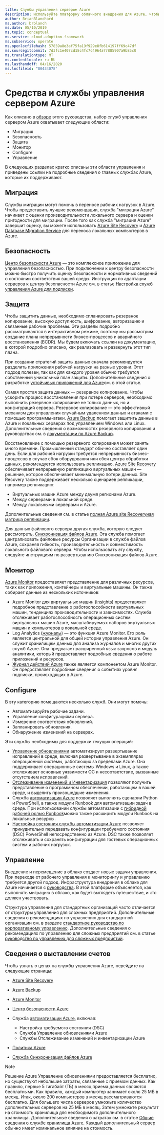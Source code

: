 ```yaml
---
title: Службы управления сервером Azure
description: Используйте платформу облачного внедрения для Azure, чтобы узнать об областях в наборе служб управления сервером Azure.
author: BrianBlanchard
ms.author: brblanch
ms.date: 05/10/2019
ms.topic: conceptual
ms.service: cloud-adoption-framework
ms.subservice: operate
ms.openlocfilehash: 57859a8e3af75fa19f929e8fb614197ff69c47df
ms.sourcegitcommit: 7d3fc1e407cd18c4fc7c4964a77885907a9b85c0
ms.translationtype: MT
ms.contentlocale: ru-RU
ms.lasthandoff: 04/16/2020
ms.locfileid: "80434078"
---
```

# <a name="azure-server-management-tools-and-services"></a>Средства и службы управления сервером Azure

Как описано в [обзоре](./index.md) этого руководства, набор служб управления сервером Azure охватывает следующие области:

- Миграция
- Безопасность
- Защита
- Монитор
- Configure
- Управление

В следующих разделах кратко описаны эти области управления и приведены ссылки на подробные сведения о главных службах Azure, которые их поддерживают.

## <a name="migrate"></a>Миграция

Службы миграции могут помочь в переносе рабочих нагрузок в Azure. Чтобы предоставить лучшие рекомендации, служба "миграция Azure" начинает с оценки производительности локального сервера и оценки пригодности для миграции. После того как служба "миграция Azure" завершит оценку, вы можете использовать [Azure Site Recovery](https://docs.microsoft.com/azure/site-recovery/site-recovery-overview) и [Azure Database Migration Service](https://docs.microsoft.com/azure/dms/dms-overview) для переноса локальных компьютеров в Azure.

## <a name="secure"></a>Безопасность

[Центр безопасности Azure](https://docs.microsoft.com/azure/security-center/security-center-intro) — это комплексное приложение для управления безопасностью. При подключении к центру безопасности можно быстро получить оценку безопасности и нормативных сведений о состоянии соответствия вашей среды. Инструкции по адаптации серверов к центру безопасности Azure см. в статье [Настройка служб управления Azure для подписки](./onboard-at-scale.md#azure-security-center).

## <a name="protect"></a>Защита

Чтобы защитить данные, необходимо спланировать резервное копирование, высокую доступность, шифрование, авторизацию и связанные рабочие проблемы. Эти разделы подробно рассматриваются в интерактивном режиме, поэтому мы рассмотрим создание плана непрерывности бизнес-процессов и аварийного восстановления (BCDR). Мы будем включать ссылки на документацию, в которой подробно описано, как реализовать и развернуть этот тип плана.

При создании стратегий защиты данных сначала рекомендуется разделить приложения рабочей нагрузки на разные уровни. Этот подход полезен, так как для каждого уровня обычно требуется собственный уникальный план защиты. Дополнительные сведения о разработке [устойчивых приложений для Azure](https://docs.microsoft.com/azure/architecture/resiliency)см. в этой статье.

Самая простая защита данных — резервное копирование. Чтобы ускорить процесс восстановления при потере серверов, необходимо выполнить резервное копирование не только данных, но и конфигураций сервера. Резервное копирование — это эффективный механизм для управления случайным удалением данных и атаками с помощью программы-атаки. [Azure Backup](https://docs.microsoft.com/azure/backup) помогает защитить данные в Azure и локальных серверах под управлением Windows или Linux. Дополнительные сведения о возможностях резервного копирования и руководствах см. в [документации по Azure Backup](https://docs.microsoft.com/azure/backup/backup-overview).

Восстановление с помощью резервного копирования может занять много времени. Промышленный стандарт обычно составляет один день. Если для рабочей нагрузки требуется непрерывность бизнес-процессов в случае сбоя оборудования или сбоя центра обработки данных, рекомендуется использовать репликацию. [Azure Site Recovery](https://docs.microsoft.com/azure/site-recovery/site-recovery-overview) обеспечивает непрерывную репликацию виртуальных машин — решение, которое обеспечивает минимальную потери данных. Site Recovery также поддерживает несколько сценариев репликации, например репликацию:

- Виртуальных машин Azure между двумя регионами Azure.
- Между серверами в локальной среде.
- Между локальными серверами и Azure.

Дополнительные сведения см. в статье [полная Azure site Recoveryная матрица репликации](https://docs.microsoft.com/azure/site-recovery/site-recovery-overview#what-can-i-replicate).

Для данных файлового сервера другая служба, которую следует рассмотреть, [Синхронизация файлов Azure](https://docs.microsoft.com/azure/storage/files/storage-sync-files-planning). Эта служба помогает централизовать файловые ресурсы Организации в службе файлов Azure, сохраняя гибкость, производительность и совместимость локального файлового сервера. Чтобы использовать эту службу, следуйте инструкциям по развертыванию Синхронизация файлов Azure.

## <a name="monitor"></a>Монитор

[Azure Monitor](https://docs.microsoft.com/azure/azure-monitor/overview) предоставляет представление для различных ресурсов, таких как приложения, контейнеры и виртуальные машины. Он также собирает данные из нескольких источников:

- Azure Monitor для виртуальных машин ([Insights](https://docs.microsoft.com/azure/azure-monitor/insights/vminsights-overview)) предоставляет подробное представление о работоспособности виртуальных машин, тенденциях производительности и зависимостях. Служба отслеживает работоспособность операционных систем виртуальных машин Azure, масштабируемых наборов виртуальных машин и компьютеров в локальной среде.
- Log Analytics ([журналы](https://docs.microsoft.com/azure/azure-monitor/platform/data-collection#logs)) — это функция Azure Monitor. Его роль является центральной для общей истории управления Azure. Он служит хранилищем данных для анализа журналов и многих других служб Azure. Она предлагает расширенный язык запросов и модуль аналитики, который предоставляет подробные сведения о работе приложений и ресурсов.
- [Журнал действий Azure](https://docs.microsoft.com/azure/azure-monitor/platform/activity-logs-overview) также является компонентом Azure Monitor. Он предоставляет подробные сведения о событиях уровня подписки, происходящих в Azure.

## <a name="configure"></a>Configure

В эту категорию помещаются несколько служб. Они могут помочь:

- Автоматизируйте рабочие задачи.
- Управление конфигурациями сервера.
- Измерение соответствия обновлений.
- Запланировать обновления.
- Обнаружение изменений на серверах.

Эти службы необходимы для поддержки текущих операций:

- [Управление обновлениями](https://docs.microsoft.com/azure/automation/automation-update-management) автоматизирует развертывание исправлений в среде, включая развертывание в экземплярах операционной системы, работающих за пределами Azure. Она поддерживает операционные системы Windows и Linux, а также отслеживает основные уязвимости ОС и несоответствие, вызванные отсутствием исправлений.
- [Отслеживание изменений и Инвентаризация](https://docs.microsoft.com/azure/automation/change-tracking) позволяют получить представление о программном обеспечении, работающем в вашей среде, и выделить произошедшие изменения.
- Служба [автоматизации Azure](https://docs.microsoft.com/azure/automation/automation-intro) позволяет выполнять сценарии Python и PowerShell, а также модули Runbook для автоматизации задач в среде. При использовании службы автоматизации с [гибридной рабочей ролью Runbook](https://docs.microsoft.com/azure/automation/automation-hybrid-runbook-worker)можно также расширить модули Runbook на локальные ресурсы.
- [Настройка состояния службы автоматизации Azure](https://docs.microsoft.com/azure/automation/automation-dsc-overview) позволяет принудительно передавать конфигурации требуемого состояния (DSC) PowerShell непосредственно из Azure. DSC также позволяет отслеживать и сохранять конфигурации для гостевых операционных систем и рабочих нагрузок.

## <a name="govern"></a>Управление

Внедрение и перемещение в облако создает новые задачи управления. При переходе от рабочего управления к мониторингу и управлению требуется другой подход. Инфраструктура внедрения в облаке для Azure начинается с [руководства](../../govern/index.md). В этой платформе объясняется, как выполнять миграцию в облако, как будет выглядеть путешествие, и кто должен участвовать.

Структура управления для стандартных организаций часто отличается от структуры управления для сложных предприятий. Дополнительные сведения о рекомендациях по управлению для стандартной организации см. в разделе [стандартное руководство по корпоративному управлению](../../govern/guides/standard/index.md). Дополнительные сведения о рекомендациях по управлению для сложных предприятий см. в статье [руководство по управлению для сложных предприятий](../../govern/guides/complex/index.md).

## <a name="billing-information"></a>Сведения о выставлении счетов

Чтобы узнать о ценах на службы управления Azure, перейдите на следующие страницы:

- [Azure Site Recovery](https://azure.microsoft.com/pricing/details/site-recovery)

- [Azure Backup](https://azure.microsoft.com/pricing/details/backup)

- [Azure Monitor](https://azure.microsoft.com/pricing/details/monitor)

- [Центр безопасности Azure](https://azure.microsoft.com/pricing/details/security-center)

- Служба [автоматизации Azure](https://azure.microsoft.com/pricing/details/automation), включая:
  - Настройка требуемого состояния (DSC)
  - Служба Управление обновлениями Azure
  - Службы Отслеживание изменений и инвентаризации Azure

- [Политика Azure](https://azure.microsoft.com/pricing/details/azure-policy)

- [Служба Синхронизация файлов Azure](https://azure.microsoft.com/pricing/details/storage/blobs)

> [!NOTE]
> Решение Azure Управление обновлениями предоставляется бесплатно, но существуют небольшие затраты, связанные с приемом данных. Как правило, первые 5 гигабайт (ГБ) в месяц приема данных являются бесплатными. Как правило, каждый компьютер занимает около 25 МБ в месяц. Итак, около 200 компьютеров в месяц рассматриваются бесплатно. Для большего числа серверов умножьте количество дополнительных серверов на 25 МБ в месяц. Затем умножьте результат на стоимость хранилища для необходимого дополнительного хранилища. Дополнительные сведения о затратах см. в статье [Общие сведения о службе хранилища Azure](https://azure.microsoft.com/pricing/details/storage). Каждый дополнительный сервер обычно имеет номинальное влияние на стоимость.
